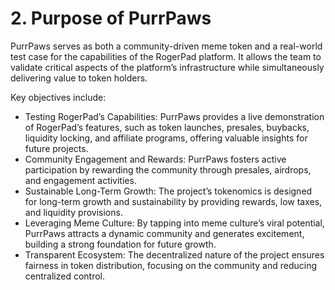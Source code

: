 # 2. Purpose of PurrPaws

PurrPaws serves as both a community-driven meme token and a real-world test case for the capabilities of the RogerPad platform. It allows the team to validate critical aspects of the platform’s infrastructure while simultaneously delivering value to token holders.

Key objectives include:

* Testing RogerPad’s Capabilities: PurrPaws provides a live demonstration of RogerPad’s features, such as token launches, presales, buybacks, liquidity locking, and affiliate programs, offering valuable insights for future projects.
* Community Engagement and Rewards: PurrPaws fosters active participation by rewarding the community through presales, airdrops, and engagement activities.
* Sustainable Long-Term Growth: The project’s tokenomics is designed for long-term growth and sustainability by providing rewards, low taxes, and liquidity provisions.
* Leveraging Meme Culture: By tapping into meme culture’s viral potential, PurrPaws attracts a dynamic community and generates excitement, building a strong foundation for future growth.
* Transparent Ecosystem: The decentralized nature of the project ensures fairness in token distribution, focusing on the community and reducing centralized control.

